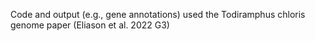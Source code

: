 Code and output (e.g., gene annotations) used the Todiramphus chloris genome paper (Eliason et al. 2022 G3)
